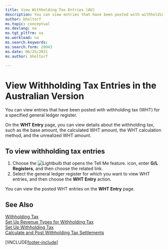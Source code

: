 ```yaml
---
title: View Withholding Tax Entries [AU]
description: You can view entries that have been posted with withholding tax (WHT) for a specified general ledger register in the Australian version.
author: bholtorf
ms.topic: conceptual
ms.devlang: na
ms.tgt_pltfrm: na
ms.workload: na
ms.search.keywords:
ms.search.form: 28043
ms.date: 06/25/2021
ms.author: bholtorf

---
```

# View Withholding Tax Entries in the Australian Version

You can view entries that have been posted with withholding tax (WHT) for a specified general ledger register.  

On the **WHT Entry** page, you can view details about the withholding tax, such as the base amount, the calculated WHT amount, the WHT calculation method, and the unrealized WHT amount.  

## To view withholding tax entries  

1.  Choose the ![Lightbulb that opens the Tell Me feature.](../../media/ui-search/search_small.png "Tell me what you want to do") icon, enter **G/L Registers**, and then choose the related link.  
2.  Select the general ledger register for which you want to view WHT entries, and then choose the **WHT Entry** action.  

You can view the posted WHT entries on the **WHT Entry** page.  

## See Also  
 [Withholding Tax](withholding-tax.md)   
 [Set Up Revenue Types for Withholding Tax](how-to-set-up-revenue-types-for-withholding-tax.md)   
 [Set Up Withholding Tax](how-to-set-up-withholding-tax.md)   
 [Calculate and Post Withholding Tax Settlements](how-to-calculate-and-post-withholding-tax-settlements.md)


[!INCLUDE[footer-include](../../includes/footer-banner.md)]